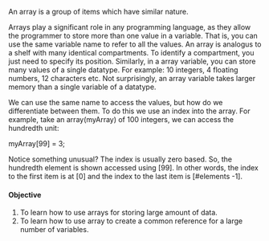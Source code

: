 An array is a group of items which have similar nature.

Arrays play a significant role in any programming language, as they allow the programmer to store more than one value in a variable. That is, you can use the same variable name to refer to all the values. An array is analogus to a shelf with many identical compartments. To identify a compartment, you just need to specify its position. Similarly, in a array variable, you can store many values of a single datatype. For example: 10 integers, 4 floating numbers, 12 characters etc. Not surprisingly, an array variable takes larger memory than a single variable of a datatype.

We can use the same name to access the values, but how do we differentiate between them. To do this we use an index into the array. For example, take an array(myArray) of 100 integers, we can access the hundredth unit:

myArray[99] = 3;

Notice something unusual? The index is usually zero based. So, the hundredth element is shown accessed using [99]. In other words, the index to the first item is at [0] and the index to the last item is [#elements -1].

#### Objective

1. To learn how to use arrays for storing large amount of data.
2. To learn how to use array to create a common reference for a large number of variables.


